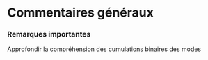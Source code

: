# Commentaires généraux
### Remarques importantes
Approfondir la compréhension des cumulations binaires des modes<br>
